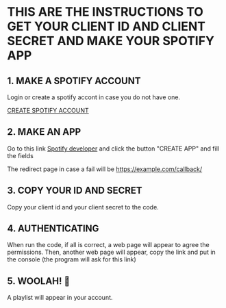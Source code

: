 # THIS ARE THE INSTRUCTIONS TO GET YOUR CLIENT ID AND CLIENT SECRET AND MAKE YOUR SPOTIFY APP

## 1. MAKE A SPOTIFY ACCOUNT

Login or create a spotify accont in case you do not have one.

[CREATE SPOTIFY ACCOUNT](https://www.spotify.com/us/signup)

## 2. MAKE AN APP

Go to this link [Spotify developer](https://developer.spotify.com/dashboard/) and click the button "CREATE APP" and fill the fields

The redirect page in case a fail will be
https://example.com/callback/

## 3. COPY YOUR ID AND SECRET

Copy your client id and your client secret to the code. 

## 4. AUTHENTICATING

When run the code, if all is correct, a web page will appear to agree the permissions. Then, another web page will appear, copy the link and put in the console (the program will ask for this link)

## 5. WOOLAH! 🥳

A playlist will appear in your account. 